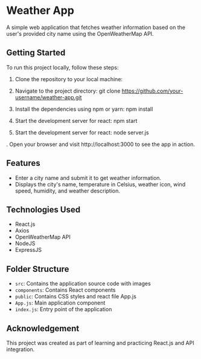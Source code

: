 # Weather App

A simple web application that fetches weather information based on the user's provided city name using the OpenWeatherMap API.

## Getting Started

To run this project locally, follow these steps:

1. Clone the repository to your local machine:

2. Navigate to the project directory: git clone https://github.com/your-username/weather-app.git

3. Install the dependencies using npm or yarn: npm install

4. Start the development server for react: npm start

5. Start the development server for react: node server.js

. Open your browser and visit http://localhost:3000 to see the app in action.

## Features

- Enter a city name and submit it to get weather information.
- Displays the city's name, temperature in Celsius, weather icon, wind speed, humidity, and weather description.

## Technologies Used

- React.js
- Axios
- OpenWeatherMap API
- NodeJS
- ExpressJS

## Folder Structure

- `src`: Contains the application source code with images
- `components`: Contains React components
- `public`: Contains CSS styles and react file App.js
- `App.js`: Main application component
- `index.js`: Entry point of the application

## Acknowledgement

This project was created as part of learning and practicing React.js and API integration.
